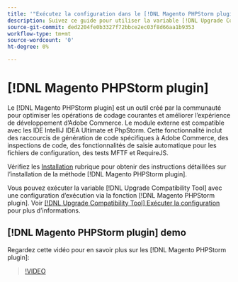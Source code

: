 ```yaml
---
title: '"Exécutez la configuration dans le [!DNL Magento PHPStorm plugin]"'
description: Suivez ce guide pour utiliser la variable [!DNL Upgrade Compatibility Tool] dans le [!DNL Magento PHPStorm plugin].
source-git-commit: ded2204fe0b3327f72bbce2ec03f8d66aa1b9353
workflow-type: tm+mt
source-wordcount: '0'
ht-degree: 0%

---
```



# [!DNL Magento PHPStorm plugin]

Le [!DNL Magento PHPStorm plugin] est un outil créé par la communauté pour optimiser les opérations de codage courantes et améliorer l’expérience de développement d’Adobe Commerce. Le module externe est compatible avec les IDE IntelliJ IDEA Ultimate et PhpStorm. Cette fonctionnalité inclut des raccourcis de génération de code spécifiques à Adobe Commerce, des inspections de code, des fonctionnalités de saisie automatique pour les fichiers de configuration, des tests MFTF et RequireJS.

Vérifiez les [Installation](https://devdocs.magento.com/guides/v2.4/ext-best-practices/phpstorm/installation.html) rubrique pour obtenir des instructions détaillées sur l’installation de la méthode [!DNL Magento PHPStorm plugin].

Vous pouvez exécuter la variable [!DNL Upgrade Compatibility Tool] avec une configuration d’exécution via la fonction [!DNL Magento PHPStorm plugin]. Voir [[!DNL Upgrade Compatibility Tool] Exécuter la configuration](https://devdocs.magento.com/guides/v2.3/ext-best-practices/phpstorm/uct-run-configuration.html) pour plus d’informations.

## [!DNL Magento PHPStorm plugin] demo

Regardez cette vidéo pour en savoir plus sur les [!DNL Magento PHPStorm plugin]:

>[!VIDEO](https://video.tv.adobe.com/v/340150?quality=12)
